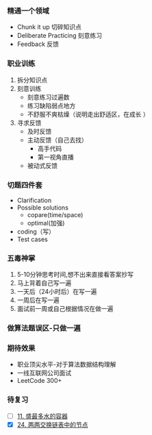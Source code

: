 ### 精通一个领域
- Chunk it up 切碎知识点
- Deliberate Practicing 刻意练习
- Feedback 反馈
  
### 职业训练
1. 拆分知识点
2. 刻意训练
   - 刻意练习过遍数
   - 练习缺陷弱点地方
   - 不舒服不爽枯燥（说明走出舒适区，在成长 ）
3. 寻求反馈
   - 及时反馈
   - 主动反馈（自己去找）
     - 高手代码
     - 第一视角直播
   - 被动式反馈
  
### 切题四件套
- Clarification
- Possible solutions
  - copare(time/space)
  - optimal(加强)
- coding（写）
- Test cases

### 五毒神掌
1.  5-10分钟思考时间,想不出来直接看答案抄写
2.  马上背着自己写一遍
3.  一天后（24小时后）在写一遍
4.  一周后在写一遍
5.  面试前一周或自己根据情况在做一遍

### 做算法题误区-只做一遍

### 期待效果
- 职业顶尖水平-对于算法数据结构理解
- 一线互联网公司面试
- LeetCode 300+

### 待复习
- [ ] [11. 盛最多水的容器](https://leetcode-cn.com/problems/container-with-most-water/)
- [x] [24. 两两交换链表中的节点](https://leetcode-cn.com/problems/swap-nodes-in-pairs/submissions/)